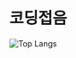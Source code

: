 # 코딩접음

![Top Langs](https://github-readme-stats.vercel.app/api/top-langs/?username=seohayeon&langs_count=10&layout=compact)
